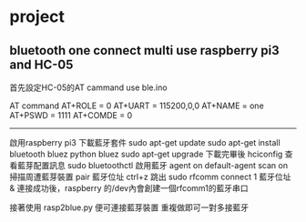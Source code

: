 # project
bluetooth one connect multi use raspberry pi3 and HC-05
---------------------------------------------------------
首先設定HC-05的AT cammand use ble.ino

AT command
AT+ROLE = 0
AT+UART = 115200,0,0
AT+NAME = one
AT+PSWD = 1111
AT+COMDE = 0

----------------------------------------------------------
啟用raspberry pi3 
下載藍牙套件
sudo apt-get update
sudo apt-get install bluetooth bluez python bluez
sudo apt-get upgrade
下載完畢後
hciconfig 查看藍芽配置訊息
sudo bluetoothctl 啟用藍牙
agent on
default-agent
scan on 掃描周遭藍芽裝置
pair 藍牙位址
ctrl+z 跳出
sudo rfcomm connect 1 藍牙位址 &
連接成功後，raspberry 的/dev內會創建一個rfcomm1的藍牙串口

接著使用 rasp2blue.py 便可連接藍芽裝置
重複做即可一對多接藍牙
